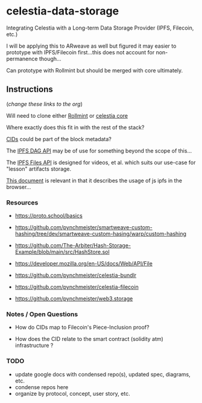# celestia-data-storage
Integrating Celestia with a Long-term Data Storage Provider (IPFS, Filecoin, etc.)

I will be applying this to ARweave as well but figured it may easier to prototype with IPFS/Filecoin first...this does not account for non-permanence though...

Can prototype with Rollmint but should be merged with core ultimately.

## Instructions

(*change these links to the org*)

Will need to clone either [Rollmint](https://github.com/celestiaorg/rollmint) or [celestia core](https://github.com/celestiaorg/celestia-core/tree/v0.34.x-celestia/docs)

Where exactly does this fit in with the rest of the stack? 

[CIDs](https://github.com/pynchmeister/cid) could be part of the block metadata? 

The [IPFS DAG API](https://github.com/ipfs/js-ipfs/blob/master/docs/core-api/DAG.md) may be of use for something beyond the scope of this...

The [IPFS Files API](https://github.com/ipfs/js-ipfs/blob/master/docs/core-api/FILES.md) is designed for videos, et al. which suits our use-case for "lesson" artifacts storage.

[This document](https://github.com/ipfs/js-ipfs/blob/master/docs/BROWSERS.md) is relevant in that it describes the usage of js ipfs in the browser...



### Resources

* https://proto.school/basics
* https://github.com/pynchmeister/smartweave-custom-hashing/tree/dev/smartweave-custom-hasing/warp/custom-hashing
* https://github.com/The-Arbiter/Hash-Storage-Example/blob/main/src/HashStore.sol

* https://developer.mozilla.org/en-US/docs/Web/API/File
* https://github.com/pynchmeister/celestia-bundlr
* https://github.com/pynchmeister/celestia-filecoin
* https://github.com/pynchmeister/web3.storage


### Notes / Open Questions

* How do CIDs map to Filecoin's Piece-Inclusion proof?

* How does the CID relate to the smart contract (solidity atm) infrastructure ?

### TODO

* update google docs with condensed repo(s), updated spec, diagrams, etc.
* condense repos here
* organize by protocol, concept, user story, etc. 


